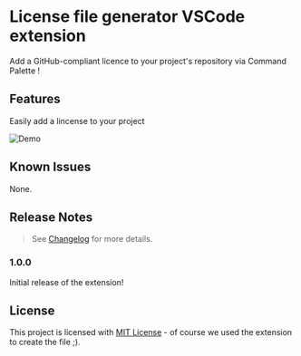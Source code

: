 # License file generator VSCode extension

Add a GitHub-compliant licence to your project's repository via Command Palette !

## Features

Easily add a lincense to your project

![Demo](https://github.com/Em-ilien/LicenseFileGenerator/blob/master/resources/demo.gif?raw=true)

## Known Issues

None.

## Release Notes

> See [Changelog](./CHANGELOG.md) for more details.

### 1.0.0

Initial release of the extension!

## License

This project is licensed with [MIT License](./LICENSE) - of course we used the extension to create the file ;).